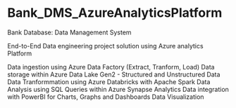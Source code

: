 # Bank_DMS_AzureAnalyticsPlatform
Bank Database: Data Management System

End-to-End Data engineering project solution using Azure analytics Platform

Data ingestion using Azure Data Factory (Extract, Tranform, Load)
Data storage within Azure Data Lake Gen2 - Structured and Unstructured Data
Data Tranformmation using Azure Databricks with Apache Spark
Data Analysis using SQL Queries within Azure Synapse Analytics
Data integration with PowerBI for Charts, Graphs and Dashboards Data Visualization
